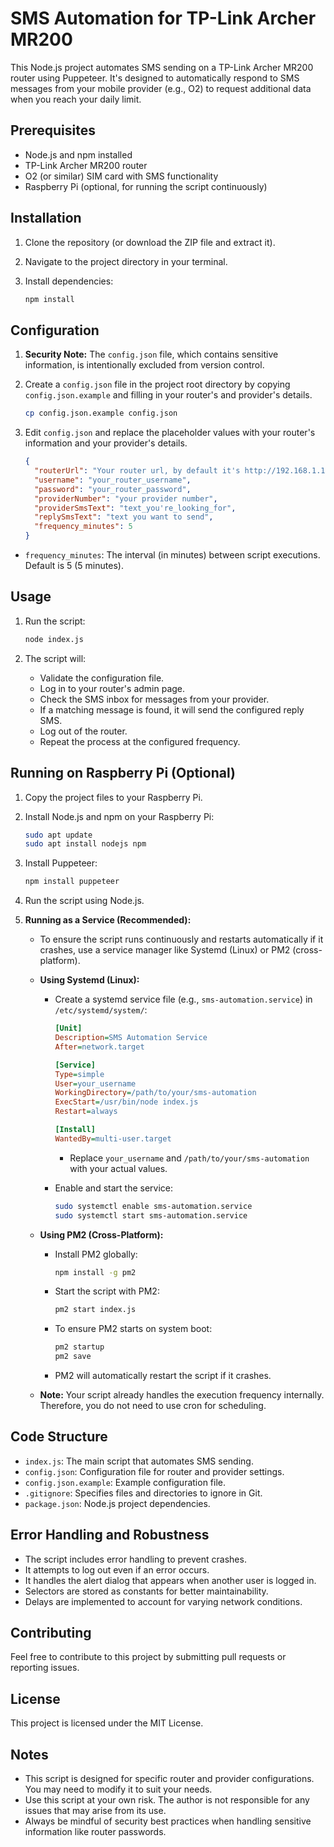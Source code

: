 # SMS Automation for TP-Link Archer MR200

This Node.js project automates SMS sending on a TP-Link Archer MR200 router using Puppeteer. It's designed to automatically respond to SMS messages from your mobile provider (e.g., O2) to request additional data when you reach your daily limit.

## Prerequisites

- Node.js and npm installed
- TP-Link Archer MR200 router
- O2 (or similar) SIM card with SMS functionality
- Raspberry Pi (optional, for running the script continuously)

## Installation

1.  Clone the repository (or download the ZIP file and extract it).
2.  Navigate to the project directory in your terminal.
3.  Install dependencies:

    ```bash
    npm install
    ```

## Configuration

1.  **Security Note:** The `config.json` file, which contains sensitive information, is intentionally excluded from version control.
2.  Create a `config.json` file in the project root directory by copying `config.json.example` and filling in your router's and provider's details.

    ```bash
    cp config.json.example config.json
    ```

3.  Edit `config.json` and replace the placeholder values with your router's information and your provider's details.

    ```json
    {
      "routerUrl": "Your router url, by default it's http://192.168.1.1",
      "username": "your_router_username",
      "password": "your_router_password",
      "providerNumber": "your provider number",
      "providerSmsText": "text_you're_looking_for",
      "replySmsText": "text you want to send",
      "frequency_minutes": 5
    }
    ```
* `frequency_minutes`: The interval (in minutes) between script executions. Default is 5 (5 minutes).

## Usage

1.  Run the script:

    ```bash
    node index.js
    ```

2.  The script will:
    * Validate the configuration file.
    * Log in to your router's admin page.
    * Check the SMS inbox for messages from your provider.
    * If a matching message is found, it will send the configured reply SMS.
    * Log out of the router.
    * Repeat the process at the configured frequency.

## Running on Raspberry Pi (Optional)

1.  Copy the project files to your Raspberry Pi.
2.  Install Node.js and npm on your Raspberry Pi:

    ```bash
    sudo apt update
    sudo apt install nodejs npm
    ```

3.  Install Puppeteer:

    ```bash
    npm install puppeteer
    ```

4.  Run the script using Node.js.
5.  **Running as a Service (Recommended):**

    * To ensure the script runs continuously and restarts automatically if it crashes, use a service manager like Systemd (Linux) or PM2 (cross-platform).

    * **Using Systemd (Linux):**

        * Create a systemd service file (e.g., `sms-automation.service`) in `/etc/systemd/system/`:

            ```ini
            [Unit]
            Description=SMS Automation Service
            After=network.target

            [Service]
            Type=simple
            User=your_username
            WorkingDirectory=/path/to/your/sms-automation
            ExecStart=/usr/bin/node index.js
            Restart=always

            [Install]
            WantedBy=multi-user.target
            ```

            * Replace `your_username` and `/path/to/your/sms-automation` with your actual values.
        * Enable and start the service:

            ```bash
            sudo systemctl enable sms-automation.service
            sudo systemctl start sms-automation.service
            ```

    * **Using PM2 (Cross-Platform):**

        * Install PM2 globally:

            ```bash
            npm install -g pm2
            ```

        * Start the script with PM2:

            ```bash
            pm2 start index.js
            ```

        * To ensure PM2 starts on system boot:

            ```bash
            pm2 startup
            pm2 save
            ```

        * PM2 will automatically restart the script if it crashes.

    * **Note:** Your script already handles the execution frequency internally. Therefore, you do not need to use cron for scheduling.

## Code Structure

- `index.js`: The main script that automates SMS sending.
- `config.json`: Configuration file for router and provider settings.
- `config.json.example`: Example configuration file.
- `.gitignore`: Specifies files and directories to ignore in Git.
- `package.json`: Node.js project dependencies.

## Error Handling and Robustness

- The script includes error handling to prevent crashes.
- It attempts to log out even if an error occurs.
- It handles the alert dialog that appears when another user is logged in.
- Selectors are stored as constants for better maintainability.
- Delays are implemented to account for varying network conditions.

## Contributing

Feel free to contribute to this project by submitting pull requests or reporting issues.

## License

This project is licensed under the MIT License.

## Notes

- This script is designed for specific router and provider configurations. You may need to modify it to suit your needs.
- Use this script at your own risk. The author is not responsible for any issues that may arise from its use.
- Always be mindful of security best practices when handling sensitive information like router passwords.
